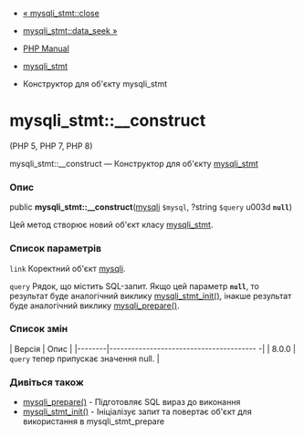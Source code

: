 - [« mysqli_stmt::close](mysqli-stmt.close.md)
- [mysqli_stmt::data_seek »](mysqli-stmt.data-seek.md)

- [PHP Manual](index.md)
- [mysqli_stmt](class.mysqli-stmt.md)
- Конструктор для об'єкту mysqli_stmt

# mysqli_stmt::\_\_construct

(PHP 5, PHP 7, PHP 8)

mysqli_stmt::\_\_construct — Конструктор для об'єкту
[mysqli_stmt](class.mysqli-stmt.md)

### Опис

public **mysqli_stmt::\_\_construct**([mysqli](class.mysqli.md)
`$mysql`, ?string `$query` u003d **`null`**)

Цей метод створює новий об'єкт класу
[mysqli_stmt](class.mysqli-stmt.md).

### Список параметрів

`link`
Коректний об'єкт [mysqli](class.mysqli.md).

`query`
Рядок, що містить SQL-запит. Якщо цей параметр **`null`**, то
результат буде аналогічний виклику
[mysqli_stmt_init()](mysqli.stmt-init.md), інакше
результат буде аналогічний виклику
[mysqli_prepare()](mysqli.prepare.md).

### Список змін

| Версія | Опис |
|--------|---------------------------------------- -|
| 8.0.0 | `query` тепер припускає значення null. |

### Дивіться також

- [mysqli_prepare()](mysqli.prepare.md) - Підготовляє SQL
вираз до виконання
- [mysqli_stmt_init()](mysqli.stmt-init.md) - Ініціалізує запит
та повертає об'єкт для використання в mysqli_stmt_prepare
